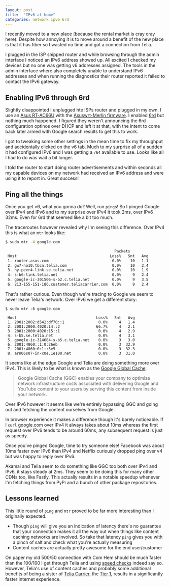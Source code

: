 ```yaml
---
layout: post
title:  "IPv6 at home"
categories: network ipv6 6rd
---
```


I recently moved to a new place (because the rental market is cray cray here).
Despite how annoying it is to move around a benefit of the new place is that it
has fiber so I wasted no time and got a connection from Telia.

I plugged in the ISP shipped router and while browsing through the admin
interface I noticed an IPv6 address showed up. All excited I checked my devices
but no one was getting v6 addresses assigned. The tools in the admin interface
where also completely unable to understand IPv6 addresses and when running
the diagnostics their router reported it failed to contact the IPv6 gateway.

## Enabling IPv6 through 6rd

Slightly disappointed I unplugged hte ISPs router and plugged in my own. I use
an [Asus RT-AC66U][ac66u] with the [Asuswrt-Merlin firmware][wrtmerlin]. I
enabled [6rd][6rd] but nothing much happened. I figured they weren't
announcing the 6rd configuration optinos over DHCP and left it at that, with
the intent to come back later armed with Google search results to get this to
work.

I got to tweaking some other settings in the mean time to fix my throughput and
accidentally clicked on the v6 tab. Much to my surprise all of a sudden it had
configured IPv6 and I was getting a `/64` available to use. Looks like all I had
to do was wait a bit longer.

I told the router to start doing router advertisements and within seconds all
my capable devices on my network had received an IPv6 address and were using
it to report in. Great success!

## Ping all the things

Once you get v6, what you gonna do? Well, run `ping`s! So I pinged Google over
IPv4 and IPv6 and to my surprise over IPv4 it took 2ms, over IPv6 32ms. Even
for 6rd that seemed like a bit too much.

The traceroutes however revealed  why I'm seeing this difference. Over IPv4
this is what an `mtr` looks like:

```sh
$ sudo mtr -4 google.com

                                                Packets
 Host                                         Loss%   Snt   Avg
 1. router.asus.com                            0.0%    10   1.1
 2. gw7-no10.tbcn.telia.com                    0.0%    10   2.4
 3. hy-peer4-link.se.telia.net                 0.0%    10   1.9
 4. s-b6-link.telia.net                        0.0%     9   2.4
 5. google-ic-301506-s-b2.c.telia.net          0.0%     9   3.5
 6. 213-155-151-186.customer.teliacarrier.com  0.0%     9   2.4
```

That's rather curious. Even though we're tracing to Google we seem to never
leave Telia's network. Over IPv6 we get a different story:

```
$ sudo mtr -6 google.com

 Host                                   Loss%   Snt   Avg
 1. 2001:2002:d542:df70::1               0.0%     4   1.4
 2. 2001:2000:4020:14::2                66.7%     4   2.1
 3. 2001:2000:4020:15::1                 0.0%     4   2.9
 4. s-b5.se.telia.net                    0.0%     4   3.1
 5. google-ic-314684-s-b5.c.telia.net    0.0%     3   3.0
 6. 2001:4860::1:0:26eb                  0.0%     3  32.9
 7. 2001:4860:0:1::3e5                   0.0%     3  32.3
 8. arn06s07-in-x0e.1e100.net            0.0%     3  31.0
```

It seems like at the edge Google and Telia are doing something more over IPv4.
This is likely to be what is known as the [Google Global Cache][ggc]:

> Google Global Cache (GGC) enables your company to optimize network
> infrastructure costs associated with delivering Google and YouTube content
> to your users by serving this content from inside your network.

Over IPv6 however it seems like we're entirely bypassing GGC and going out
and fetching the content ourselves from Google.

In browser experience it makes a difference though it's barely noticeable. If
I `curl` google.com over IPv4 it always takes about 10ms whereas the first
request over IPv6 tends to be around 60ms, any subsequent request is just as
speedy.

Once you've pinged Google, time to try someone else! Facebook was about 10ms
faster over IPv6 than IPv4 and Netflix curiously dropped ping over v4 but was
happy to reply over IPv6.

Akamai and Telia seem to do something like GGC too both over IPv4 and IPv6, it
stays steady at 2ms. They seem to be doing this for many other CDNs too, like
Fastly. This actually results in a notable speedup whenever I'm fetching things
from PyPi and a bunch of other package repositories.

## Lessons learned

This little round of `ping` and `mtr` proved to be far more interesting than I
originally expected.

* Though `ping` will give you an indication of latency there's no guarantee that
  your connection makes it all the way out when things like content caching
  networks are involved. So take that latency `ping` gives you with a pinch of
  salt and check what you're actually measuring
* Content caches are actually pretty awesome for the end user/customer

On paper my old 500/50 connection with Com Hem should be much faster than the
100/100 I get through Telia and using [speed checks][fast] indeed say so.
However, Telia's use of content caches and probably some additional benefits of
being a sister of [Telia Carrier][tc], the [Tier 1][t1], results in a
significantly faster internet experience.

[ggc]: https://isp.google.com/iwantggc/
[ac66u]: https://www.asus.com/Networking/RTAC66U/
[wrtmerlin]: http://asuswrt.lostrealm.ca
[6rd]: https://en.wikipedia.org/wiki/IPv6_rapid_deployment
[fast]: fast.com
[tc]: https://en.wikipedia.org/wiki/Telia_Carrier
[t1]: https://en.wikipedia.org/wiki/Tier_1_network
